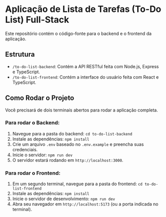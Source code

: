 # Aplicação de Lista de Tarefas (To-Do List) Full-Stack

Este repositório contém o código-fonte para o backend e o frontend da aplicação.

## Estrutura

- `/to-do-list-backend`: Contém a API RESTful feita com Node.js, Express e TypeScript.
- `/to-do-list-frontend`: Contém a interface do usuário feita com React e TypeScript.

## Como Rodar o Projeto

Você precisará de dois terminais abertos para rodar a aplicação completa.

### Para rodar o Backend:

1. Navegue para a pasta do backend: `cd to-do-list-backend`
2. Instale as dependências: `npm install`
3. Crie um arquivo `.env` baseado no `.env.example` e preencha suas credenciais.
4. Inicie o servidor: `npm run dev`
5. O servidor estará rodando em `http://localhost:3000`.

### Para rodar o Frontend:

1. Em um segundo terminal, navegue para a pasta do frontend: `cd to-do-list-frontend`
2. Instale as dependências: `npm install`
3. Inicie o servidor de desenvolvimento: `npm run dev`
4. Abra seu navegador em `http://localhost:5173` (ou a porta indicada no terminal).